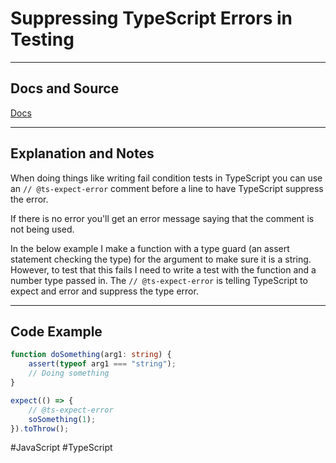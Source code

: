 # Suppressing TypeScript Errors in Testing

---
## Docs and Source
[Docs](https://www.typescriptlang.org/docs/handbook/release-notes/typescript-3-9.html#-ts-expect-error-comments)

---
## Explanation and Notes

When doing things like writing fail condition tests in TypeScript you can use an `// @ts-expect-error` comment before a line to have TypeScript suppress the error.

If there is no error you'll get an error message saying that the comment is not being used.

In the below example I make a function with a type guard (an assert statement checking the type) for the argument to make sure it is a string. However, to test that this fails I need to write a test with the function and a number type passed in. The `// @ts-expect-error` is telling TypeScript to expect and error and suppress the type error.

---
## Code Example

```TypeScript
function doSomething(arg1: string) {
	assert(typeof arg1 === "string");
	// Doing something
}

expect(() => {
	// @ts-expect-error
	soSomething(1);
}).toThrow();
```


#JavaScript 
	#TypeScript 